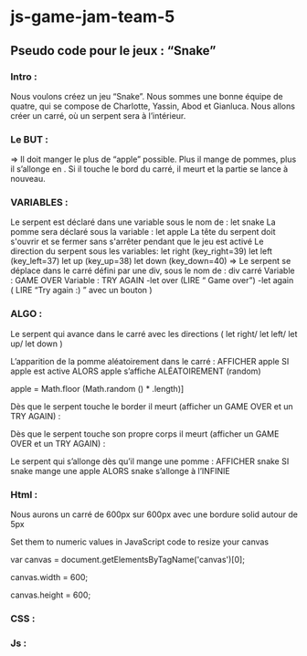 # js-game-jam-team-5

## Pseudo code pour le jeux : “Snake”

### Intro : 

Nous voulons créez un jeu “Snake”.
Nous sommes une bonne équipe de quatre, qui se compose de Charlotte, Yassin, Abod et Gianluca.
Nous allons créer un carré, où un serpent sera à l’intérieur. 

### Le BUT :

=> Il doit manger le plus de “apple” possible. Plus il mange de pommes, plus il s’allonge en <height>.  Si il touche le bord du carré, il meurt et la partie se lance à nouveau.

### VARIABLES :

Le serpent est déclaré dans une variable sous le nom de : let snake
La pomme sera déclaré sous la variable : let apple
La tête du serpent doit s'ouvrir et se fermer sans s'arrêter pendant que le jeu est activé
Le direction du serpent sous les variables: 
let right (key_right=39)
let left (key_left=37)
let up (key_up=38)
let down (key_down=40)
=> Le serpent se déplace dans le carré défini par une div, sous le nom de : div carré
Variable : GAME OVER
Variable : TRY AGAIN 
-let over (LIRE “ Game over”)
-let again ( LIRE “Try again :) ” avec un bouton )


### ALGO :

Le serpent qui avance dans le carré avec les directions ( let right/ let left/ let up/ let down )

L’apparition de la pomme aléatoirement dans le carré : AFFICHER apple SI apple est active ALORS apple s’affiche ALÉATOIREMENT (random)  

apple = Math.floor (Math.random () * .length)]

Dès que le serpent touche le border il meurt (afficher un GAME OVER et un TRY AGAIN) : 

Dès que le serpent touche son propre corps il meurt (afficher un GAME OVER et un TRY AGAIN) :

Le serpent qui s’allonge dès qu’il mange une pomme :  AFFICHER snake SI snake mange une apple ALORS snake s’allonge à l’INFINIE 


### Html :

Nous aurons un carré de 600px sur 600px avec une bordure solid autour de 5px

<canvas id="canvas" width="600" height="600"></canvas>

Set them to numeric values in JavaScript code to resize your canvas

var canvas = document.getElementsByTagName('canvas')[0]; 

canvas.width = 600;

canvas.height = 600;


### CSS : 

### Js :   
